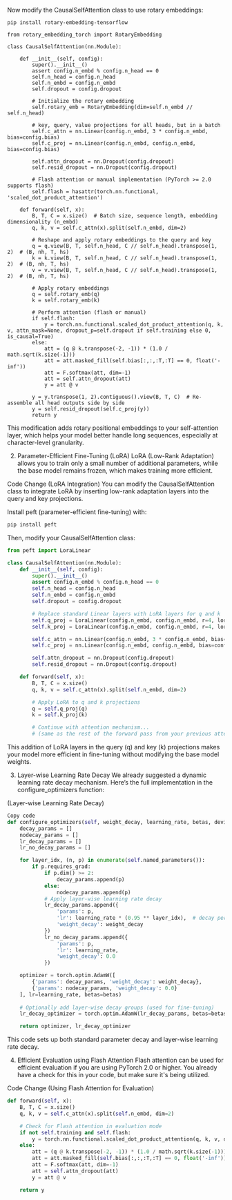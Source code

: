 Now modify the CausalSelfAttention class to use rotary embeddings:

```      
pip install rotary-embedding-tensorflow
```
      
```
from rotary_embedding_torch import RotaryEmbedding

class CausalSelfAttention(nn.Module):

    def __init__(self, config):
        super().__init__()
        assert config.n_embd % config.n_head == 0
        self.n_head = config.n_head
        self.n_embd = config.n_embd
        self.dropout = config.dropout

        # Initialize the rotary embedding
        self.rotary_emb = RotaryEmbedding(dim=self.n_embd // self.n_head)

        # key, query, value projections for all heads, but in a batch
        self.c_attn = nn.Linear(config.n_embd, 3 * config.n_embd, bias=config.bias)
        self.c_proj = nn.Linear(config.n_embd, config.n_embd, bias=config.bias)

        self.attn_dropout = nn.Dropout(config.dropout)
        self.resid_dropout = nn.Dropout(config.dropout)

        # Flash attention or manual implementation (PyTorch >= 2.0 supports flash)
        self.flash = hasattr(torch.nn.functional, 'scaled_dot_product_attention')

    def forward(self, x):
        B, T, C = x.size()  # Batch size, sequence length, embedding dimensionality (n_embd)
        q, k, v = self.c_attn(x).split(self.n_embd, dim=2)

        # Reshape and apply rotary embeddings to the query and key
        q = q.view(B, T, self.n_head, C // self.n_head).transpose(1, 2)  # (B, nh, T, hs)
        k = k.view(B, T, self.n_head, C // self.n_head).transpose(1, 2)  # (B, nh, T, hs)
        v = v.view(B, T, self.n_head, C // self.n_head).transpose(1, 2)  # (B, nh, T, hs)

        # Apply rotary embeddings
        q = self.rotary_emb(q)
        k = self.rotary_emb(k)

        # Perform attention (flash or manual)
        if self.flash:
            y = torch.nn.functional.scaled_dot_product_attention(q, k, v, attn_mask=None, dropout_p=self.dropout if self.training else 0, is_causal=True)
        else:
            att = (q @ k.transpose(-2, -1)) * (1.0 / math.sqrt(k.size(-1)))
            att = att.masked_fill(self.bias[:,:,:T,:T] == 0, float('-inf'))
            att = F.softmax(att, dim=-1)
            att = self.attn_dropout(att)
            y = att @ v

        y = y.transpose(1, 2).contiguous().view(B, T, C)  # Re-assemble all head outputs side by side
        y = self.resid_dropout(self.c_proj(y))
        return y
```
This modification adds rotary positional embeddings to your self-attention layer, which helps your model better handle long sequences, especially at character-level granularity.

2. Parameter-Efficient Fine-Tuning (LoRA)
LoRA (Low-Rank Adaptation) allows you to train only a small number of additional parameters, while the base model remains frozen, which makes training more efficient.

Code Change (LoRA Integration)
You can modify the CausalSelfAttention class to integrate LoRA by inserting low-rank adaptation layers into the query and key projections.

Install peft (parameter-efficient fine-tuning) with:

```bash
pip install peft
```
Then, modify your CausalSelfAttention class:

```python
from peft import LoraLinear

class CausalSelfAttention(nn.Module):
    def __init__(self, config):
        super().__init__()
        assert config.n_embd % config.n_head == 0
        self.n_head = config.n_head
        self.n_embd = config.n_embd
        self.dropout = config.dropout

        # Replace standard Linear layers with LoRA layers for q and k
        self.q_proj = LoraLinear(config.n_embd, config.n_embd, r=4, lora_alpha=16, dropout=config.dropout)
        self.k_proj = LoraLinear(config.n_embd, config.n_embd, r=4, lora_alpha=16, dropout=config.dropout)

        self.c_attn = nn.Linear(config.n_embd, 3 * config.n_embd, bias=config.bias)
        self.c_proj = nn.Linear(config.n_embd, config.n_embd, bias=config.bias)

        self.attn_dropout = nn.Dropout(config.dropout)
        self.resid_dropout = nn.Dropout(config.dropout)

    def forward(self, x):
        B, T, C = x.size()
        q, k, v = self.c_attn(x).split(self.n_embd, dim=2)

        # Apply LoRA to q and k projections
        q = self.q_proj(q)
        k = self.k_proj(k)

        # Continue with attention mechanism...
        # (same as the rest of the forward pass from your previous attention implementation)
```
This addition of LoRA layers in the query (q) and key (k) projections makes your model more efficient in fine-tuning without modifying the base model weights.

3. Layer-wise Learning Rate Decay
We already suggested a dynamic learning rate decay mechanism. Here’s the full implementation in the configure_optimizers function:

(Layer-wise Learning Rate Decay)
```python
Copy code
def configure_optimizers(self, weight_decay, learning_rate, betas, device_type):
    decay_params = []
    nodecay_params = []
    lr_decay_params = []
    lr_no_decay_params = []

    for layer_idx, (n, p) in enumerate(self.named_parameters()):
        if p.requires_grad:
            if p.dim() >= 2:
                decay_params.append(p)
            else:
                nodecay_params.append(p)
            # Apply layer-wise learning rate decay
            lr_decay_params.append({
                'params': p,
                'lr': learning_rate * (0.95 ** layer_idx),  # decay per layer
                'weight_decay': weight_decay
            })
            lr_no_decay_params.append({
                'params': p,
                'lr': learning_rate,
                'weight_decay': 0.0
            })

    optimizer = torch.optim.AdamW([
        {'params': decay_params, 'weight_decay': weight_decay},
        {'params': nodecay_params, 'weight_decay': 0.0}
    ], lr=learning_rate, betas=betas)
    
    # Optionally add layer-wise decay groups (used for fine-tuning)
    lr_decay_optimizer = torch.optim.AdamW(lr_decay_params, betas=betas)

    return optimizer, lr_decay_optimizer
```
This code sets up both standard parameter decay and layer-wise learning rate decay.

4. Efficient Evaluation using Flash Attention
Flash attention can be used for efficient evaluation if you are using PyTorch 2.0 or higher. You already have a check for this in your code, but make sure it's being utilized.

Code Change (Using Flash Attention for Evaluation)

```python
def forward(self, x):
    B, T, C = x.size()
    q, k, v = self.c_attn(x).split(self.n_embd, dim=2)

    # Check for Flash attention in evaluation mode
    if not self.training and self.flash:
        y = torch.nn.functional.scaled_dot_product_attention(q, k, v, dropout_p=0.0, is_causal=True)
    else:
        att = (q @ k.transpose(-2, -1)) * (1.0 / math.sqrt(k.size(-1)))
        att = att.masked_fill(self.bias[:,:,:T,:T] == 0, float('-inf'))
        att = F.softmax(att, dim=-1)
        att = self.attn_dropout(att)
        y = att @ v

    return y
```
